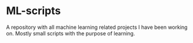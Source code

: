 # ML-scripts
A repository with all machine learning related projects I have been working on. Mostly small scripts with the purpose of learning.
